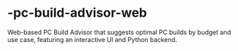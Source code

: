 # -pc-build-advisor-web
Web-based PC Build Advisor that suggests optimal PC builds by budget and use case, featuring an interactive UI and Python backend.
